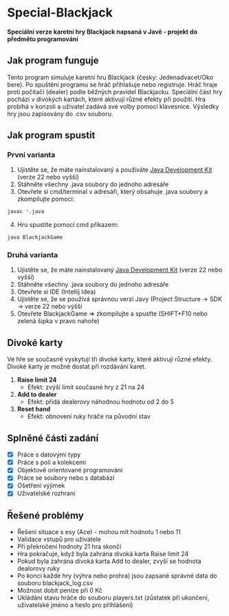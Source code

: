 # Special-Blackjack
**Speciální verze karetní hry Blackjack napsaná v Javě - projekt do předmětu programování**
## Jak program funguje
Tento program simuluje karetní hru Blackjack (česky: Jedenadvacet/Oko bere).
Po spuštění programu se hráč přihlašuje nebo registruje.
Hráč hraje proti počítačí (dealer) podle běžných pravidel Blackjacku.
Speciální část hry pochází v divokých kartách, které aktivují různé efekty při použití.
Hra probíhá v konzoli a uživatel zadává své volby pomocí klávesnice.
Výsledky hry jsou zapisovány do .csv souboru.
## Jak program spustit
### První varianta
1. Ujistěte se, že máte nainstalovaný a používáte [Java Development Kit](https://www.oracle.com/java/technologies/downloads/#jdk24-windows) (verze 22 nebo vyšší)
2. Stáhněte všechny .java soubory do jednoho adresáře
3. Otevřete si cmd/terminal v adresáři, který obsahuje .java soubory a zkompilujte pomocí:
```bash
javac *.java
```
4. Hru spustíte pomocí cmd příkazem:
```bash
java BlackjackGame
```
### Druhá varianta
1. Ujistěte se, že máte nainstalovaný [Java Development Kit](https://www.oracle.com/java/technologies/downloads/#jdk24-windows) (verze 22 nebo vyšší)
2. Stáhněte všechny .java soubory do jednoho adresáře
3. Otevřete si IDE (Intellij Idea)
4. Ujistěte se, že se používá správnou verzi Javy (Project Structure -> SDK -> verze 22 nebo výšší
5. Otevřete BlackjackGame => zkompilujte a spusťte (SHIFT+F10 nebo zelená šipka v pravo nahoře)
## Divoké karty
Ve hře se současně vyskytují tři divoké karty, které aktivují různé efekty. Divoké karty je možné dostat při rozdávání karet.
1. **Raise limit 24**
   - Efekt: zvýší limit současné hry z 21 na 24
2. **Add to dealer**
   - Efekt: přidá dealerovy náhodnou hodnotu od 2 do 5
3. **Reset hand**
   - Efekt: obnovení ruky hráče na původní stav
## Splněné části zadání
- [x] Práce s datovými typy
- [x] Práce s poli a kolekcemi
- [x] Objektově orientované programování
- [x] Práce se soubory nebo s databází
- [x] Ošetření výjimek
- [x] Uživatelské rozhraní
## Řešené problémy
- Řešení situace s esy (Ace) - mohou mít hodnotu 1 nebo 11
- Validace vstupů pro uživatele
- Při překročení hodnoty 21 hra skončí
- Hra pokračuje, když byla zahrána divoká karta Raise limit 24
- Pokud byla zahrána divoká karta Add to dealer, zvyší se hodnota dealorovy ruky
- Po konci každé hry (výhra nebo prohra) jsou zapsané správné data do souboru blackjack_log.csv
- Možnost dobít peníze při 0 Kč
- Ukládání stavu hráče do souboru players.txt (zůstatek při ukončení, uživatelské jméno a heslo pro přihlášení)

